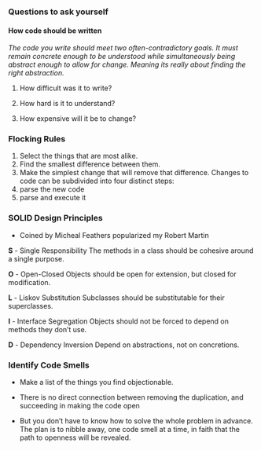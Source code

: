 ### Questions to ask yourself

#### How code should be written

_The code you write should meet two often-contradictory goals. It must remain concrete enough to
be understood while simultaneously being abstract enough to allow for change. Meaning its really about finding the right abstraction._


1. How difficult was it to write?
 
2. How hard is it to understand?

3. How expensive will it be to change?




### Flocking Rules

1. Select the things that are most alike.
2. Find the smallest difference between them.
3. Make the simplest change that will remove that difference.
Changes to code can be subdivided into four distinct steps:
1. parse the new code
2. parse and execute it


### SOLID Design Principles

- Coined by Micheal Feathers popularized my Robert Martin

__S__ - Single Responsibility
The methods in a class should be cohesive around a single purpose.

__O__ - Open-Closed
Objects should be open for extension, but closed for modification.

__L__ - Liskov Substitution
Subclasses should be substitutable for their superclasses.

__I__ - Interface Segregation
Objects should not be forced to depend on methods they don’t use.

__D__ - Dependency Inversion
Depend on abstractions, not on concretions.

### Identify Code Smells

-  Make a list of the things you find
objectionable.

-  There is no direct connection
between removing the duplication, and succeeding in making the code open

- But you don’t have to know how to solve
the whole problem in advance. The plan is to nibble away, one code smell at a time, in faith that
the path to openness will be revealed.

